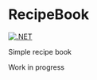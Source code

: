 # RecipeBook
[![.NET](https://github.com/simusr2/RecipeBook/actions/workflows/dotnet.yml/badge.svg)](https://github.com/simusr2/RecipeBook/actions/workflows/dotnet.yml)

Simple recipe book

Work in progress
